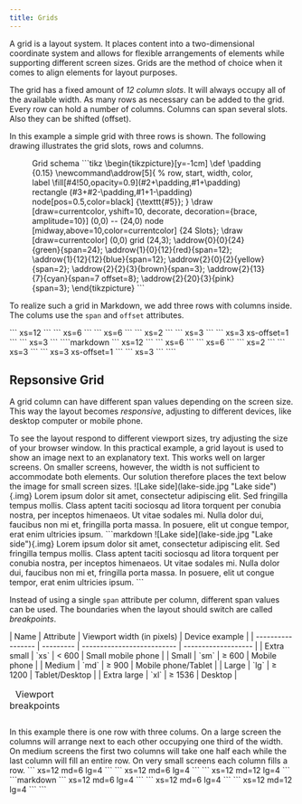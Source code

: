 ```yaml
---
title: Grids
---
```


A grid is a layout system. It places content into a two-dimensional coordinate
system and allows for flexible arrangements of elements while supporting
different screen sizes. Grids are the method of choice when it comes to align
elements for layout purposes.

The grid has a fixed amount of *12 column slots*. It will always occupy all of
the available width. As many rows as necessary can be added to the grid. Every
row can hold a number of columns. Columns can span several slots. Also they can
be shifted (offset).

<Example>
  In this example a simple grid with three rows is shown. The following drawing
  illustrates the grid slots, rows and columns.

  <Figure>
    <Caption>Grid schema</Caption>
    ```tikz
    \begin{tikzpicture}[y=-1cm]
      \def \padding {0.15}
      \newcommand\addrow[5]{ % row, start, width, color, label
        \fill[#4!50,opacity=0.9](#2+\padding,#1+\padding)
          rectangle (#3+#2-\padding,#1+1-\padding)
          node[pos=0.5,color=black] {\texttt{#5}};
      }
      \draw [draw=currentcolor, yshift=10, decorate, decoration={brace, amplitude=10}]
        (0,0) -- (24,0) node [midway,above=10,color=currentcolor] {24 Slots};
      \draw [draw=currentcolor] (0,0) grid (24,3);
      \addrow{0}{0}{24}{green}{span=24};
      \addrow{1}{0}{12}{red}{span=12};
      \addrow{1}{12}{12}{blue}{span=12};
      \addrow{2}{0}{2}{yellow}{span=2};
      \addrow{2}{2}{3}{brown}{span=3};
      \addrow{2}{13}{7}{cyan}{span=7 offset=8};
      \addrow{2}{20}{3}{pink}{span=3};
    \end{tikzpicture}
    ```
  </Figure>

  To realize such a grid in Markdown, we add three rows with columns inside. The
  colums use the `span` and `offset` attributes.

  <Tabs>
    <TabItem label="Result">
      <Grid>
        <GridItem xs="12">
          ```
          xs=12
          ```
        </GridItem>
        <GridItem xs="6">
          ```
          xs=6
          ```
        </GridItem>
        <GridItem xs="6">
          ```
          xs=6
          ```
        </GridItem>
        <GridItem xs="2">
          ```
          xs=2
          ```
        </GridItem>
        <GridItem xs="3">
          ```
          xs=3
          ```
        </GridItem>
        <GridItem xs="3" xs-offset="1">
          ```
          xs=3 xs-offset=1
          ```
        </GridItem>
        <GridItem xs="3">
          ```
          xs=3
          ```
        </GridItem>
      </Grid>
    </TabItem>
    <TabItem label="Markdown">
      ````markdown
      <Grid>
        <GridItem xs="12">
          ```
          xs=12
          ```
        </GridItem>
        <GridItem xs="6">
          ```
          xs=6
          ```
        </GridItem>
        <GridItem xs="6">
          ```
          xs=6
          ```
        </GridItem>
        <GridItem xs="2">
          ```
          xs=2
          ```
        </GridItem>
        <GridItem xs="3">
          ```
          xs=3
          ```
        </GridItem>
        <GridItem xs="3" xs-offset="1">
          ```
          xs=3 xs-offset=1
          ```
        </GridItem>
        <GridItem xs="3">
          ```
          xs=3
          ```
        </GridItem>
      </Grid>
      ````
    </TabItem>
  </Tabs>
</Example>

## Repsonsive Grid

A grid column can have different span values depending on the screen size. This
way the layout becomes *responsive*, adjusting to different devices, like
desktop computer or mobile phone.

<Info>
  To see the layout respond to different viewport sizes, try adjusting the size of
  your browser window.
</Info>

<Example>
  In this practical example, a grid layout is used to show an image next to an
  explanatory text. This works well on larger screens. On smaller screens,
  however, the width is not sufficient to accommodate both elements. Our solution
  therefore places the text below the image for small screen sizes.

  <Tabs>
    <TabItem labels="Result">
      <Grid>
        <GridItem xs="12" md="8">
          ![Lake side](lake-side.jpg "Lake side"){.img}
        </GridItem>
        <GridItem xs="12" md="4">
          Lorem ipsum dolor sit amet, consectetur adipiscing elit. Sed fringilla tempus
          mollis. Class aptent taciti sociosqu ad litora torquent per conubia nostra, per
          inceptos himenaeos. Ut vitae sodales mi. Nulla dolor dui, faucibus non mi et,
          fringilla porta massa. In posuere, elit ut congue tempor, erat enim ultricies
          ipsum.
        </GridItem>
      </Grid>
    </TabItem>
    <TabItem labels="Markdown">
      ```markdown
      <Grid>
        <GridItem xs="12" md="8">
          ![Lake side](lake-side.jpg "Lake side"){.img}
        </GridItem>
        <GridItem xs="12" md="4">
          Lorem ipsum dolor sit amet, consectetur adipiscing elit. Sed fringilla tempus
          mollis. Class aptent taciti sociosqu ad litora torquent per conubia nostra, per
          inceptos himenaeos. Ut vitae sodales mi. Nulla dolor dui, faucibus non mi et,
          fringilla porta massa. In posuere, elit ut congue tempor, erat enim ultricies
          ipsum.
        </GridItem>
      </Grid>
      ```
    </TabItem>
  </Tabs>
</Example>

Instead of using a single `span` attribute per column, different span values can
be used. The boundaries when the layout should switch are called *breakpoints*.

<Table>
  <Caption>Viewport breakpoints</Caption>
  | Name              | Attribute | Viewport width (in pixels) | Device example      |
  | ----------------- | --------- | -------------------------- | ------------------- |
  | Extra small       | `xs`      | < 600                      | Small mobile phone  |
  | Small             | `sm`      | ≥ 600                      | Mobile phone        |
  | Medium            | `md`      | ≥ 900                      | Mobile phone/Tablet |
  | Large             | `lg`      | ≥ 1200                     | Tablet/Desktop      |
  | Extra large       | `xl`      | ≥ 1536                     | Desktop             |
</Table>

<Example>
  In this example there is one row with three colums. On a large screen the
  columns will arrange next to each other occupying one third of the width. On
  medium screens the first two columns will take one half each while the last
  column will fill an entire row. On very small screens each column fills a row.

  <Tabs>
    <TabItem label="Result">
      <Grid>
        <GridItem xs="12" md="6" lg="4">
        ```
        xs=12 md=6 lg=4
        ```
        </GridItem>
        <GridItem xs="12" md="6" lg="4">
        ```
        xs=12 md=6 lg=4
        ```
        </GridItem>
        <GridItem xs="12" md="12" lg="4">
        ```
        xs=12 md=12 lg=4
        ```
        </GridItem>
      </Grid>
    </TabItem>
    <TabItem label="Markdown">
      ```markdown
      <Grid>
        <GridItem xs="12" md="6" lg="4">
        ```
        xs=12 md=6 lg=4
        ```
        </GridItem>
        <GridItem xs="12" md="6" lg="4">
        ```
        xs=12 md=6 lg=4
        ```
        </GridItem>
        <GridItem xs="12" md="12" lg="4">
        ```
        xs=12 md=12 lg=4
        ```
        </GridItem>
      </Grid>
      ```
    </TabItem>
  </Tabs>
</Example>
